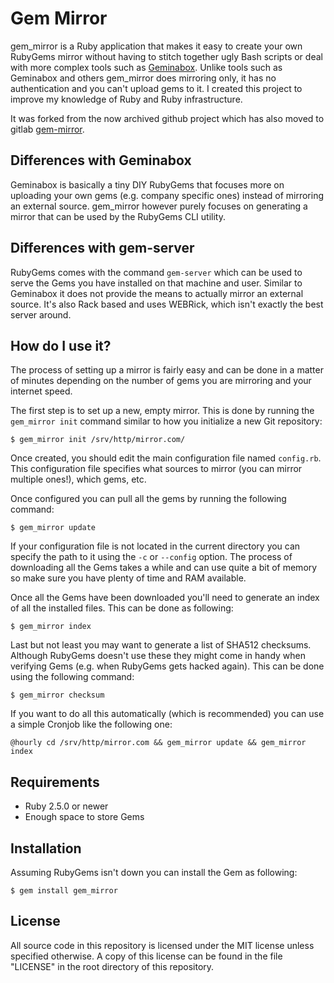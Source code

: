 # Gem Mirror

gem_mirror is a Ruby application that makes it easy to create your own RubyGems
mirror without having to stitch together ugly Bash scripts or deal with more
complex tools such as [Geminabox][geminabox]. Unlike tools such as Geminabox
and others gem_mirror does mirroring only, it has no authentication and you
can't upload gems to it. I created this project to improve my knowledge of Ruby
and Ruby infrastructure.

It was forked from the now archived github project which has also moved
to gitlab [gem-mirror].

## Differences with Geminabox

Geminabox is basically a tiny DIY RubyGems that focuses more on uploading your
own gems (e.g. company specific ones) instead of mirroring an external source.
gem_mirror however purely focuses on generating a mirror that can be used by
the RubyGems CLI utility.

## Differences with gem-server

RubyGems comes with the command `gem-server` which can be used to serve the
Gems you have installed on that machine and user. Similar to Geminabox it does
not provide the means to actually mirror an external source. It's also Rack
based and uses WEBRick, which isn't exactly the best server around.

## How do I use it?

The process of setting up a mirror is fairly easy and can be done in a matter
of minutes depending on the number of gems you are mirroring and your internet
speed.

The first step is to set up a new, empty mirror. This is done by running the
`gem_mirror init` command similar to how you initialize a new Git repository:

    $ gem_mirror init /srv/http/mirror.com/

Once created, you should edit the main configuration file named `config.rb`.
This configuration file specifies what sources to mirror (you can mirror
multiple ones!), which gems, etc.

Once configured you can pull all the gems by running the following command:

    $ gem_mirror update

If your configuration file is not located in the current directory you can
specify the path to it using the `-c` or `--config` option. The process of
downloading all the Gems takes a while and can use quite a bit of memory so
make sure you have plenty of time and RAM available.

Once all the Gems have been downloaded you'll need to generate an index of all
the installed files. This can be done as following:

    $ gem_mirror index

Last but not least you may want to generate a list of SHA512 checksums. Although
RubyGems doesn't use these they might come in handy when verifying Gems (e.g.
when RubyGems gets hacked again). This can be done using the following command:

    $ gem_mirror checksum

If you want to do all this automatically (which is recommended) you can use a
simple Cronjob like the following one:

    @hourly cd /srv/http/mirror.com && gem_mirror update && gem_mirror index

## Requirements

* Ruby 2.5.0 or newer
* Enough space to store Gems

## Installation

Assuming RubyGems isn't down you can install the Gem as following:

    $ gem install gem_mirror

## License

All source code in this repository is licensed under the MIT license unless
specified otherwise. A copy of this license can be found in the file "LICENSE"
in the root directory of this repository.

[geminabox]: https://github.com/geminabox/geminabox
[gem-mirror]: https://gitlab.com/yorickpeterse/gem-mirror
